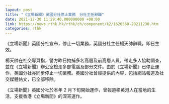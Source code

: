 ```yaml
---
layout: post
title: "《立場新聞》英國分社停止業務　分社主任辭職"
date: 2021-12-30 11:29:40.000000000 +08:00
link: https://news.rthk.hk/rthk/ch/component/k2/1626560-20211230.htm
categories: rthk
---
```


《立場新聞》英國分社宣布，停止一切業務，英國分社主任楊天帥辭職，即日生效。

楊天帥在社交專頁指，警方昨日拘捕多名高層及前高層人員，帶走多人協助調查，並在《立場新聞》辦公室檢走多部電腦及部分文件。由於《立場新聞》已停止運作，英國分社亦同步停止一切業務。英國分社曾經提供的內容，包括網站報道及社交媒體帖文，已全部移除。

《立場新聞》英國分社於本年 2 月下旬開始運作，曾報道移英港人在當地的生活，支援香港《立場新聞》的深宵運作。
